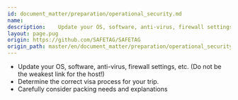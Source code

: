 ```yaml
---
id: document_matter/preparation/operational_security.md
name: 
description:    Update your OS, software, anti-virus, firewall settings, etc. (Do not be the weakest link for the host!)   Determine the correct visa process for your trip.   Carefully consider packing needs and explanations...
layout: page.pug
origin: https://github.com/SAFETAG/SAFETAG
origin_path: master/en/document_matter/preparation/operational_security.md
---
```


  * Update your OS, software, anti-virus, firewall settings, etc. (Do not be the weakest link for the host!)
  * Determine the correct visa process for your trip.
  * Carefully consider packing needs and explanations 


